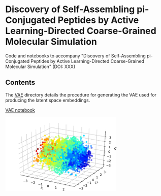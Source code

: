 # Discovery of Self-Assembling pi-Conjugated Peptides by Active Learning-Directed Coarse-Grained Molecular Simulation
Code and notebooks to accompany "Discovery of Self-Assembling pi-Conjugated Peptides by Active Learning-Directed Coarse-Grained Molecular Simulation" (DOI: XXX)

## Contents
The [VAE](VAE) directory details the procedure for generating the VAE used for producing the latent space embeddings.

[VAE notebook](VAE/VAE.ipynb)

<img src=VAE/VAE.pdf width="350" title="hover text">

